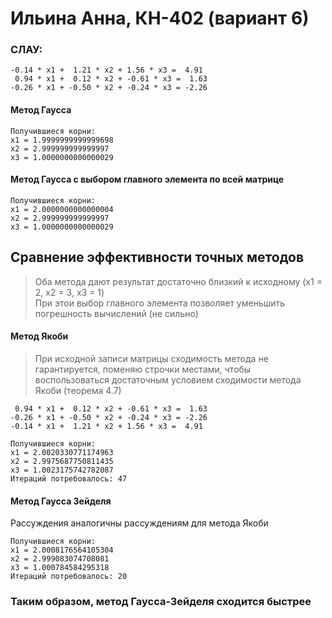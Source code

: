 # Ильина Анна, КН-402 (вариант 6)

### СЛАУ:
```
-0.14 * x1 +  1.21 * x2 + 1.56 * x3 =  4.91
 0.94 * x1 +  0.12 * x2 + -0.61 * x3 =  1.63
-0.26 * x1 + -0.50 * x2 + -0.24 * x3 = -2.26
```

#### Метод Гаусса
```
Получившиеся корни:
x1 = 1.9999999999999698
x2 = 2.999999999999997
x3 = 1.0000000000000029
```

#### Метод Гаусса с выбором главного элемента по всей матрице
```
Получившиеся корни:
x1 = 2.0000000000000004
x2 = 2.999999999999997
x3 = 1.0000000000000029
```

## Сравнение эффективности точных методов
> Оба метода дают результат достаточно близкий к исходному (x1 = 2, x2 = 3, x3 = 1) \
> При этои выбор главного элемента позволяет уменьшить погрешность вычислений (не сильно)

#### Метод Якоби
> При исходной записи матрицы сходимость метода не гарантируется, поменяю строчки местами, чтобы воспользоваться достаточным условием сходимости метода Якоби (теорема 4.7)
```
 0.94 * x1 +  0.12 * x2 + -0.61 * x3 =  1.63
-0.26 * x1 + -0.50 * x2 + -0.24 * x3 = -2.26
-0.14 * x1 +  1.21 * x2 + 1.56 * x3 =  4.91
```
```
Получившиеся корни:
x1 = 2.0020330771174963
x2 = 2.9975687750811435
x3 = 1.0023175742782087
Итераций потребовалось: 47
```
 
#### Метод Гаусса Зейделя
Рассуждения аналогичны рассуждениям для метода Якоби
```
Получившиеся корни:
x1 = 2.0008176564105304
x2 = 2.999083074708081
x3 = 1.000784584295318
Итераций потребовалось: 20
```

### Таким образом, метод Гаусса-Зейделя сходится быстрее

